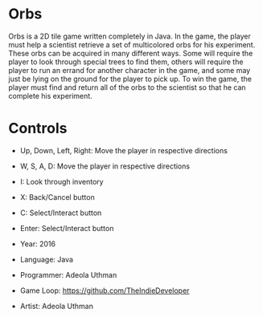# Orbs
Orbs is a 2D tile game written completely in Java. In the game, the player must help a scientist retrieve a set of multicolored orbs for his experiment. These orbs can be acquired in many different ways. Some will require the player to look through special trees to find them, others will require the player to run an errand for another character in the game, and some may just be lying on the ground for the player to pick up. To win the game, the player must find and return all of the orbs to the scientist so that he can complete his experiment.

# Controls
- Up, Down, Left, Right: Move the player in respective directions
- W, S, A, D: Move the player in respective directions
- I: Look through inventory
- X: Back/Cancel button
- C: Select/Interact button
- Enter: Select/Interact button 

- Year: 2016
- Language: Java
- Programmer: Adeola Uthman
- Game Loop: https://github.com/TheIndieDeveloper
- Artist: Adeola Uthman
